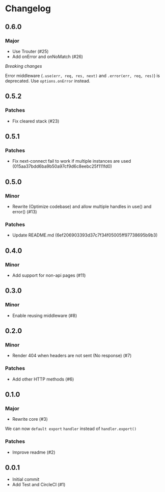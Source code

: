 # Changelog

## 0.6.0

### Major

- Use Trouter (#25)
- Add onError and onNoMatch (#26)

*Breaking changes*

Error middleware (`.use(err, req, res, next)` and `.error(err, req, res)`) is deprecated. Use `options.onError` instead.

## 0.5.2

### Patches

- Fix cleared stack (#23)

## 0.5.1

### Patches

- Fix next-connect fail to work if multiple instances are used (015aa37bdd6ba9b50a97cf9d6c8eebc25f111fd0)

## 0.5.0

### Minor

- Rewrite (Optimize codebase) and allow multiple handles in use() and error() (#13)

### Patches

- Update README.md (6ef206903393d37c7f34f05005ff97738695b9b3)

## 0.4.0

### Minor

- Add support for non-api pages (#11)

## 0.3.0

### Minor

- Enable reusing middleware (#8)

## 0.2.0

### Minor

- Render 404 when headers are not sent (No response) (#7)

### Patches

- Add other HTTP methods (#6)

## 0.1.0

### Major

- Rewrite core (#3)

We can now `default export` `handler` instead of `handler.export()`

### Patches

- Improve readme (#2)

## 0.0.1

- Initial commit
- Add Test and CircleCI (#1)
